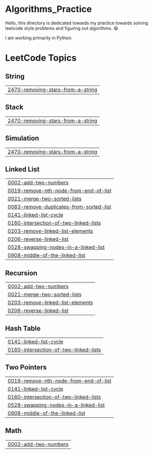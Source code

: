# Algorithms_Practice

Hello, this directory is dedicated towards my practice towards solving leetcode style problems and figuring out algorithms. 😄

I am working primarily in Python.
<!---LeetCode Topics Start-->
# LeetCode Topics
## String
|  |
| ------- |
| [2470-removing-stars-from-a-string](https://github.com/yvett-codes/Algorithms_Practice/tree/master/2470-removing-stars-from-a-string) |
## Stack
|  |
| ------- |
| [2470-removing-stars-from-a-string](https://github.com/yvett-codes/Algorithms_Practice/tree/master/2470-removing-stars-from-a-string) |
## Simulation
|  |
| ------- |
| [2470-removing-stars-from-a-string](https://github.com/yvett-codes/Algorithms_Practice/tree/master/2470-removing-stars-from-a-string) |
## Linked List
|  |
| ------- |
| [0002-add-two-numbers](https://github.com/yvett-codes/Algorithms_Practice/tree/master/0002-add-two-numbers) |
| [0019-remove-nth-node-from-end-of-list](https://github.com/yvett-codes/Algorithms_Practice/tree/master/0019-remove-nth-node-from-end-of-list) |
| [0021-merge-two-sorted-lists](https://github.com/yvett-codes/Algorithms_Practice/tree/master/0021-merge-two-sorted-lists) |
| [0083-remove-duplicates-from-sorted-list](https://github.com/yvett-codes/Algorithms_Practice/tree/master/0083-remove-duplicates-from-sorted-list) |
| [0141-linked-list-cycle](https://github.com/yvett-codes/Algorithms_Practice/tree/master/0141-linked-list-cycle) |
| [0160-intersection-of-two-linked-lists](https://github.com/yvett-codes/Algorithms_Practice/tree/master/0160-intersection-of-two-linked-lists) |
| [0203-remove-linked-list-elements](https://github.com/yvett-codes/Algorithms_Practice/tree/master/0203-remove-linked-list-elements) |
| [0206-reverse-linked-list](https://github.com/yvett-codes/Algorithms_Practice/tree/master/0206-reverse-linked-list) |
| [0528-swapping-nodes-in-a-linked-list](https://github.com/yvett-codes/Algorithms_Practice/tree/master/0528-swapping-nodes-in-a-linked-list) |
| [0908-middle-of-the-linked-list](https://github.com/yvett-codes/Algorithms_Practice/tree/master/0908-middle-of-the-linked-list) |
## Recursion
|  |
| ------- |
| [0002-add-two-numbers](https://github.com/yvett-codes/Algorithms_Practice/tree/master/0002-add-two-numbers) |
| [0021-merge-two-sorted-lists](https://github.com/yvett-codes/Algorithms_Practice/tree/master/0021-merge-two-sorted-lists) |
| [0203-remove-linked-list-elements](https://github.com/yvett-codes/Algorithms_Practice/tree/master/0203-remove-linked-list-elements) |
| [0206-reverse-linked-list](https://github.com/yvett-codes/Algorithms_Practice/tree/master/0206-reverse-linked-list) |
## Hash Table
|  |
| ------- |
| [0141-linked-list-cycle](https://github.com/yvett-codes/Algorithms_Practice/tree/master/0141-linked-list-cycle) |
| [0160-intersection-of-two-linked-lists](https://github.com/yvett-codes/Algorithms_Practice/tree/master/0160-intersection-of-two-linked-lists) |
## Two Pointers
|  |
| ------- |
| [0019-remove-nth-node-from-end-of-list](https://github.com/yvett-codes/Algorithms_Practice/tree/master/0019-remove-nth-node-from-end-of-list) |
| [0141-linked-list-cycle](https://github.com/yvett-codes/Algorithms_Practice/tree/master/0141-linked-list-cycle) |
| [0160-intersection-of-two-linked-lists](https://github.com/yvett-codes/Algorithms_Practice/tree/master/0160-intersection-of-two-linked-lists) |
| [0528-swapping-nodes-in-a-linked-list](https://github.com/yvett-codes/Algorithms_Practice/tree/master/0528-swapping-nodes-in-a-linked-list) |
| [0908-middle-of-the-linked-list](https://github.com/yvett-codes/Algorithms_Practice/tree/master/0908-middle-of-the-linked-list) |
## Math
|  |
| ------- |
| [0002-add-two-numbers](https://github.com/yvett-codes/Algorithms_Practice/tree/master/0002-add-two-numbers) |
<!---LeetCode Topics End-->